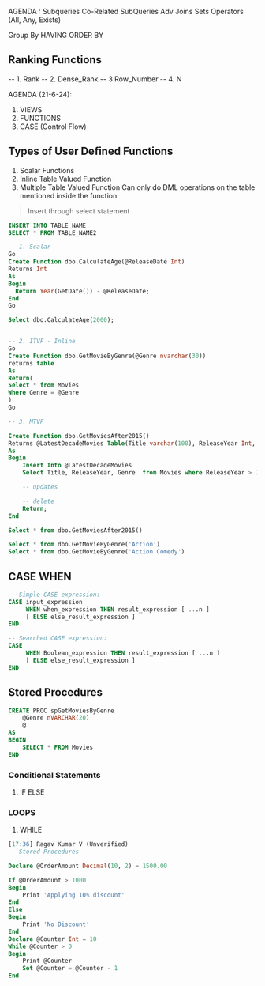 AGENDA :
Subqueries
Co-Related SubQueries
Adv Joins
Sets
Operators (All, Any, Exists)

Group By HAVING
ORDER BY

## Ranking Functions

-- 1. Rank
-- 2. Dense_Rank
-- 3 Row_Number
-- 4. N

AGENDA (21-6-24):

1. VIEWS
2. FUNCTIONS
3. CASE (Control Flow)

## Types of User Defined Functions

1. Scalar Functions
2. Inline Table Valued Function
3. Multiple Table Valued Function
   Can only do DML operations on the table mentioned inside the function

> Insert through select statement

```sql
INSERT INTO TABLE_NAME
SELECT * FROM TABLE_NAME2
```

```sql
-- 1. Scalar
Go
Create Function dbo.CalculateAge(@ReleaseDate Int)
Returns Int
As
Begin
  Return Year(GetDate()) - @ReleaseDate;
End
Go

Select dbo.CalculateAge(2000);


-- 2. ITVF - Inline
Go
Create Function dbo.GetMovieByGenre(@Genre nvarchar(30))
returns table
As
Return(
Select * from Movies
Where Genre = @Genre
)
Go

-- 3. MTVF

Create Function dbo.GetMoviesAfter2015()
Returns @LatestDecadeMovies Table(Title varchar(100), ReleaseYear Int, Genre varchar(20))
As
Begin
	Insert Into @LatestDecadeMovies
	Select Title, ReleaseYear, Genre  from Movies where ReleaseYear > 2015

	-- updates

	-- delete
	Return;
End

Select * from dbo.GetMoviesAfter2015()

Select * from dbo.GetMovieByGenre('Action')
Select * from dbo.GetMovieByGenre('Action Comedy')
```

## CASE WHEN

```sql
-- Simple CASE expression:
CASE input_expression
     WHEN when_expression THEN result_expression [ ...n ]
     [ ELSE else_result_expression ]
END

-- Searched CASE expression:
CASE
     WHEN Boolean_expression THEN result_expression [ ...n ]
     [ ELSE else_result_expression ]
END
```

## Stored Procedures

```sql
CREATE PROC spGetMoviesByGenre
    @Genre nVARCHAR(20)
    @
AS
BEGIN
    SELECT * FROM Movies
END
```

### Conditional Statements

1. IF ELSE

### LOOPS

1. WHILE

```sql
[17:36] Ragav Kumar V (Unverified)
-- Stored Procedures

Declare @OrderAmount Decimal(10, 2) = 1500.00

If @OrderAmount > 1000
Begin
	Print 'Applying 10% discount'
End
Else
Begin
	Print 'No Discount'
End
Declare @Counter Int = 10
While @Counter > 0
Begin
	Print @Counter
	Set @Counter = @Counter - 1
End
```
